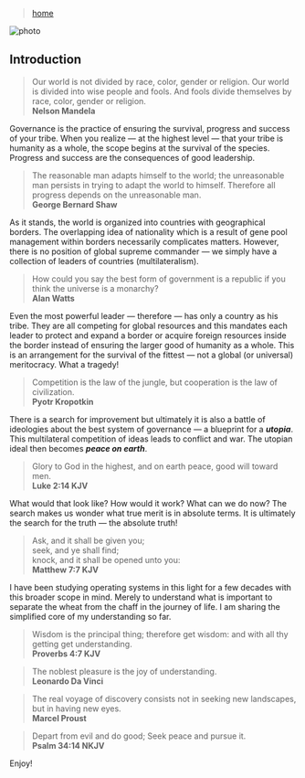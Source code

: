 > [home](../)

![photo](/governance/photos/peace.png)

## Introduction

> Our world is not divided by race, color, gender or religion.  Our world is divided into wise people and fools.  And fools divide themselves by race, color, gender or religion.  
> **Nelson Mandela**

Governance is the practice of ensuring the survival, progress and success of your tribe.  When you realize — at the highest level — that your tribe is humanity as a whole, the scope begins at the survival of the species.  Progress and success are the consequences of good leadership.

> The reasonable man adapts himself to the world; the unreasonable man persists in trying to adapt the world to himself.  Therefore all progress depends on the unreasonable man.  
> **George Bernard Shaw**

As it stands, the world is organized into countries with geographical borders.  The overlapping idea of nationality which is a result of gene pool management within borders necessarily complicates matters.  However, there is no position of global supreme commander — we simply have a collection of leaders of countries (multilateralism).

> How could you say the best form of government is a republic if you think the universe is a monarchy?  
> **Alan Watts**

Even the most powerful leader — therefore — has only a country as his tribe.  They are all competing for global resources and this mandates each leader to protect and expand a border or acquire foreign resources inside the border instead of ensuring the larger good of humanity as a whole.  This is an arrangement for the survival of the fittest — not a global (or universal) meritocracy.  What a tragedy!

> Competition is the law of the jungle, but cooperation is the law of civilization.  
> **Pyotr Kropotkin**

There is a search for improvement but ultimately it is also a battle of ideologies about the best system of governance — a blueprint for a **_utopia_**.  This multilateral competition of ideas leads to conflict and war.  The utopian ideal then becomes **_peace on earth_**.

> Glory to God in the highest, and on earth peace, good will toward men.  
> **Luke 2:14 KJV**

What would that look like?  How would it work?  What can we do now?  The search makes us wonder what true merit is in absolute terms.  It is ultimately the search for the truth — the absolute truth!

> Ask, and it shall be given you;  
> seek, and ye shall find;  
> knock, and it shall be opened unto you:  
> **Matthew 7:7 KJV**

I have been studying operating systems in this light for a few decades with this broader scope in mind.  Merely to understand what is important to separate the wheat from the chaff in the journey of life.  I am sharing the simplified core of my understanding so far.

> Wisdom is the principal thing; therefore get wisdom: and with all thy getting get understanding.  
> **Proverbs 4:7 KJV**

> The noblest pleasure is the joy of understanding.  
> **Leonardo Da Vinci**

> The real voyage of discovery consists not in seeking new landscapes, but in having new eyes.  
> **Marcel Proust**

> Depart from evil and do good; Seek peace and pursue it.  
> **Psalm 34:14 NKJV**

Enjoy!
